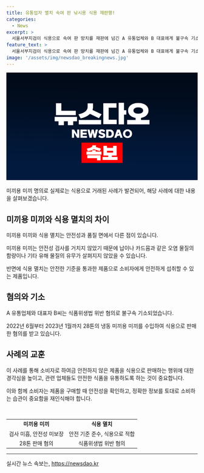 ```yaml
---
title: 유통업자 멸치 속여 판 낚시용 식용 재판행!
categories:
  - News
excerpt: >
  서울서부지검이 식용으로 속여 판 망치를 재판에 넘긴 A 유통업체와 B 대표에게 불구속 기소했다. 이들은 미끼용 멸치를 식용으로 판매한 혐의로 28톤의 냉동 멸치를 구매한 뒤 제주도 음식점 등에 유통한 것으로 밝혀졌다. 이는 안전성 문제로 수입검사를 거치지 않은 것으로, 사람들의 건강을 위협할 가능성이 있다.
feature_text: >
  서울서부지검이 식용으로 속여 판 망치를 재판에 넘긴 A 유통업체와 B 대표에게 불구속 기소했다. 이들은 미끼용 멸치를 식용으로 판매한 혐의로 28톤의 냉동 멸치를 구매한 뒤 제주도 음식점 등에 유통한 것으로 밝혀졌다. 이는 안전성 문제로 수입검사를 거치지 않은 것으로, 사람들의 건강을 위협할 가능성이 있다.
image: '/assets/img/newsdao_breakingnews.jpg'
---
```


<p><img src="/assets/img/newsdao_breakingnews.jpg" alt="implanttips 속보" /></p>

<p>미끼용 미끼 명의로 실제로는 식용으로 거래된 사례가 발견되어, 해당 사례에 대한 내용을 살펴보겠습니다.</p>

<h2 data-ke-size="size26">미끼용 미끼와 식용 멸치의 차이</h2>

<p data-ke-size="size16">미끼용 미끼와 식용 멸치는 안전성과 품질 면에서 다른 점이 있습니다.</p>

<p data-ke-size="size16">미끼용 미끼는 안전성 검사를 거치지 않았기 때문에 납이나 카드뮴과 같은 오염 물질의 함량이나 기타 유해 물질의 유무가 살펴지지 않았을 수 있습니다.</p>

<p data-ke-size="size16">반면에 식용 멸치는 안전한 기준을 통과한 제품으로 소비자에게 안전하게 섭취할 수 있는 제품입니다.</p>

<h2 data-ke-size="size26">혐의와 기소</h2>

<p data-ke-size="size16">A 유통업체와 대표자 B씨는 식품위생법 위반 혐의로 불구속 기소되었습니다.</p>

<p data-ke-size="size16">2022년 6월부터 2023년 1월까지 28톤의 냉동 미끼용 미끼를 수입하여 식용으로 판매한 혐의를 받고 있습니다.</p>

<h2 data-ke-size="size26">사례의 교훈</h2>

<p data-ke-size="size16">이 사례를 통해 소비자로 하여금 안전하지 않은 제품을 식용으로 판매하는 행위에 대한 경각심을 높이고, 관련 업체들도 안전한 식품을 유통하도록 하는 것이 중요합니다.</p>

<p data-ke-size="size16">이와 함께 소비자는 제품을 구매할 때 안전성을 확인하고, 정확한 정보를 토대로 소비하는 습관이 중요함을 재인식해야 합니다.</p>

<p data-ke-size="size16">&nbsp;</p>

<table>
<tbody>
<tr>
<td style="text-align: center; height: 17px;"><b>미끼용 미끼</b></td>
<td style="text-align: center; height: 17px;"><b>식용 멸치</b></td>
</tr>
<tr>
<td style="text-align: center; height: 17px;">검사 미흡, 안전성 미보장</td>
<td style="text-align: center; height: 17px;">안전 기준 준수, 식용으로 적합</td>
</tr>
<tr>
<td style="text-align: center; height: 17px;">28톤 판매 혐의</td>
<td style="text-align: center; height: 17px;">식품위생법 위반 혐의</td>
</tr>
</tbody>
</table>

<hr>
실시간 뉴스 속보는, <a href="https://newsdao.kr" rel="dofollow">https://newsdao.kr</a>


